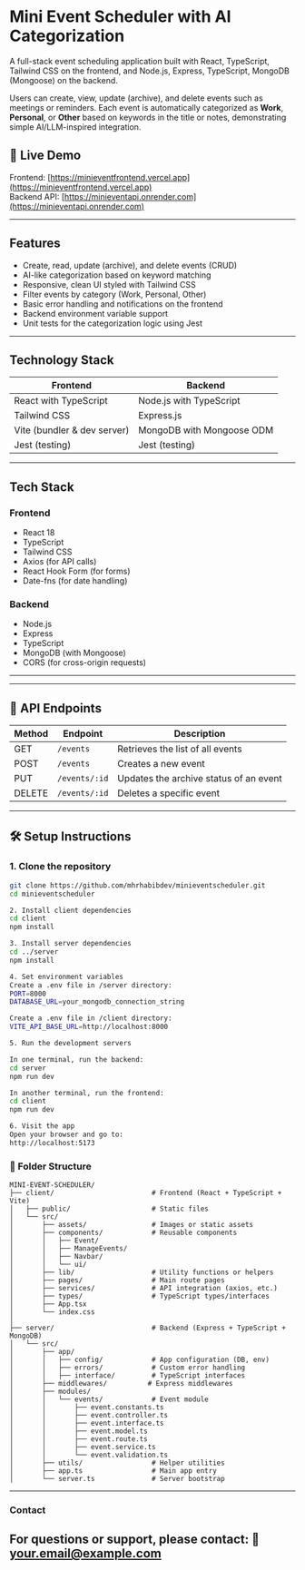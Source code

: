 # Mini Event Scheduler with AI Categorization

A full-stack event scheduling application built with React, TypeScript, Tailwind CSS on the frontend, and Node.js, Express, TypeScript, MongoDB (Mongoose) on the backend.

Users can create, view, update (archive), and delete events such as meetings or reminders. Each event is automatically categorized as **Work**, **Personal**, or **Other** based on keywords in the title or notes, demonstrating simple AI/LLM-inspired integration.

## 🔗 Live Demo

Frontend: [https://minieventfrontend.vercel.app](https://minieventfrontend.vercel.app)  
Backend API: [https://minieventapi.onrender.com](https://minieventapi.onrender.com)


---

## Features

- Create, read, update (archive), and delete events (CRUD)
- AI-like categorization based on keyword matching
- Responsive, clean UI styled with Tailwind CSS
- Filter events by category (Work, Personal, Other)
- Basic error handling and notifications on the frontend
- Backend environment variable support
- Unit tests for the categorization logic using Jest

---

## Technology Stack

| Frontend                        | Backend                       |
| -------------------------------|------------------------------|
| React with TypeScript           | Node.js with TypeScript       |
| Tailwind CSS                   | Express.js                   |
| Vite (bundler & dev server)    | MongoDB with Mongoose ODM    |
| Jest (testing)                 | Jest (testing)               |

---

## Tech Stack

### Frontend
- React 18
- TypeScript
- Tailwind CSS
- Axios (for API calls)
- React Hook Form (for forms)
- Date-fns (for date handling)

### Backend
- Node.js
- Express
- TypeScript
- MongoDB (with Mongoose)
- CORS (for cross-origin requests)


---

---

## 🚀 API Endpoints

| Method | Endpoint         | Description                                  |
|--------|------------------|----------------------------------------------|
| GET    | `/events`        | Retrieves the list of all events             |
| POST   | `/events`        | Creates a new event                          |
| PUT    | `/events/:id`    | Updates the archive status of an event       |
| DELETE | `/events/:id`    | Deletes a specific event                     |

---

## 🛠️ Setup Instructions

### 1. Clone the repository

```bash
git clone https://github.com/mhrhabibdev/minieventscheduler.git
cd minieventscheduler

2. Install client dependencies
cd client
npm install

3. Install server dependencies
cd ../server
npm install

4. Set environment variables
Create a .env file in /server directory:
PORT=8000
DATABASE_URL=your_mongodb_connection_string

Create a .env file in /client directory:
VITE_API_BASE_URL=http://localhost:8000

5. Run the development servers

In one terminal, run the backend:
cd server
npm run dev

In another terminal, run the frontend: 
cd client
npm run dev

6. Visit the app
Open your browser and go to:
http://localhost:5173

```

### 📁 Folder Structure

```
MINI-EVENT-SCHEDULER/
├── client/                        # Frontend (React + TypeScript + Vite)
│   ├── public/                    # Static files
│   └── src/
│       ├── assets/                # Images or static assets
│       ├── components/            # Reusable components
│       │   ├── Event/
│       │   ├── ManageEvents/
│       │   ├── Navbar/
│       │   └── ui/
│       ├── lib/                   # Utility functions or helpers
│       ├── pages/                 # Main route pages
│       ├── services/              # API integration (axios, etc.)
│       ├── types/                 # TypeScript types/interfaces
│       ├── App.tsx
│       └── index.css
│
├── server/                        # Backend (Express + TypeScript + MongoDB)
│   └── src/
│       ├── app/
│       │   ├── config/            # App configuration (DB, env)
│       │   ├── errors/            # Custom error handling
│       │   ├── interface/         # TypeScript interfaces
│       ├── middlewares/          # Express middlewares
│       ├── modules/
│       │   └── events/            # Event module
│       │       ├── event.constants.ts
│       │       ├── event.controller.ts
│       │       ├── event.interface.ts
│       │       ├── event.model.ts
│       │       ├── event.route.ts
│       │       ├── event.service.ts
│       │       └── event.validation.ts
│       ├── utils/                 # Helper utilities
│       ├── app.ts                 # Main app entry
│       └── server.ts              # Server bootstrap
```

---
### Contact
For questions or support, please contact:
📧 your.email@example.com
---





